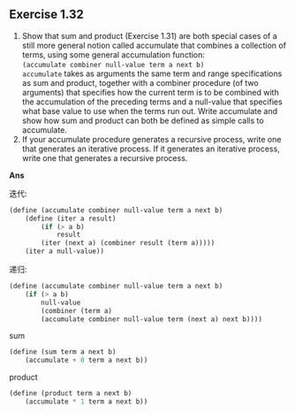 ## Exercise 1.32

1. Show that sum and product (Exercise 1.31) are both special cases of a still more general notion called accumulate that combines a collection of terms, using some general accumulation function:  
   `(accumulate combiner null-value term a next b)`  
   `accumulate` takes as arguments the same term and range specifications as sum and product, together with a combiner procedure (of two arguments) that specifies how the current term is to be combined with the accumulation of the preceding terms and a null-value that specifies what base value to use when the terms run out. Write accumulate and show how sum and product can both be defined as simple calls to accumulate.
2. If your accumulate procedure generates a recursive process, write one that generates an iterative process. If it generates an iterative process, write one that generates a recursive process.

**Ans**

迭代:

```scheme
(define (accumulate combiner null-value term a next b)
    (define (iter a result)
        (if (> a b)
            result
        (iter (next a) (combiner result (term a)))))
    (iter a null-value))
```

递归:

```scheme
(define (accumulate combiner null-value term a next b)
    (if (> a b)
        null-value
        (combiner (term a)
        (accumulate combiner null-value term (next a) next b))))
```

sum

```scheme
(define (sum term a next b)
    (accumulate + 0 term a next b))
```

product

```scheme
(define (product term a next b)
    (accumulate * 1 term a next b))
```
